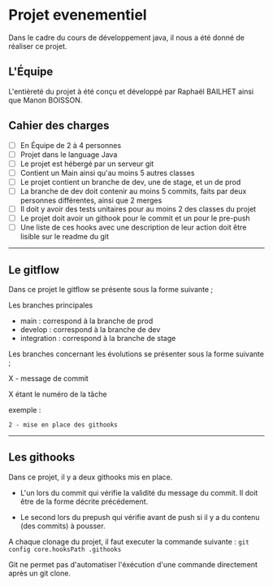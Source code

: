 # Projet evenementiel

Dans le cadre du cours de développement java, il nous a été donné de réaliser ce projet. 

## L'Équipe

L'entièreté du projet à été conçu et développé par Raphaël BAILHET ainsi que Manon BOISSON.

## Cahier des charges

- [ ] En Équipe de 2 à 4 personnes
- [ ] Projet dans le language Java 
- [ ] Le projet est hébergé par un serveur git
- [ ] Contient un Main ainsi qu'au moins 5 autres classes 
- [ ] Le projet contient un branche de dev, une de stage, et un de prod 
- [ ] La branche de dev doit contenir au moins 5 commits, faits par deux personnes différentes, ainsi que 2 merges 
- [ ] Il doit y avoir des tests unitaires pour au moins 2 des classes du projet
- [ ] Le projet doit avoir un githook pour le commit et un pour le pre-push
- [ ] Une liste de ces hooks avec une description de leur action doit être lisible sur le readme du git

***

## Le gitflow

Dans ce projet le gitflow se présente sous la forme suivante ;

Les branches principales
- main              : correspond à la branche de prod
- develop           : correspond à la branche de dev
- integration       : correspond à la branche de stage

Les branches concernant les évolutions se présenter sous la forme suivante ;

X - message de commit

X étant le numéro de la tâche

exemple :
```
2 - mise en place des githooks
```

***

## Les githooks

Dans ce projet, il y a deux githooks mis en place. 

- L'un lors du commit qui vérifie la validité du message du commit. Il doit être de la forme décrite précédement. 

- Le second lors du prepush qui vérifie avant de push si il y a du contenu (des commits) à pousser.

A chaque clonage du projet, il faut executer la commande suivante : 
```git config core.hooksPath .githooks```

Git ne permet pas d'automatiser l'éxécution d'une commande directement après un git clone.

